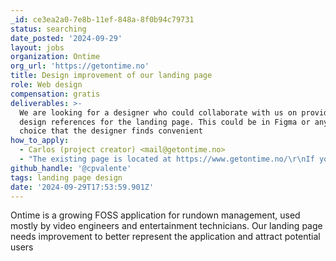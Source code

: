 ```yaml
---
_id: ce3ea2a0-7e8b-11ef-848a-8f0b94c79731
status: searching
date_posted: '2024-09-29'
layout: jobs
organization: Ontime
org_url: 'https://getontime.no'
title: Design improvement of our landing page
role: Web design
compensation: gratis
deliverables: >-
  We are looking for a designer who could collaborate with us on providing
  design references for the landing page. This could be in Figma or any asset of
  choice that the designer finds convenient
how_to_apply:
  - Carlos (project creator) <mail@getontime.no>
  - "The existing page is located at https://www.getontime.no/\r\nIf you want to find out about the project you can also visit the documentation https://docs.getontime.no/ or the github page https://github.com/cpvalente/ontime"
github_handle: '@cpvalente'
tags: landing page design
date: '2024-09-29T17:53:59.901Z'
---
```

Ontime is a growing FOSS application for rundown management, used mostly by video engineers and entertainment technicians. Our landing page needs improvement to better represent the application and attract potential users
